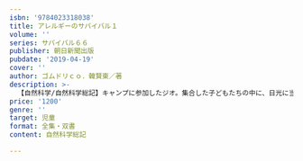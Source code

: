 ```yaml
---
isbn: '9784023318038'
title: アレルギーのサバイバル１
volume: ''
series: サバイバル６６
publisher: 朝日新聞出版
pubdate: '2019-04-19'
cover: ''
author: ゴムドリｃｏ．韓賢東／著
description: >-
  【自然科学/自然科学総記】キャンプに参加したジオ。集合した子どもたちの中に、日光に当たると肌にブツブツが出たり、水に入るとせきが止まらなくなったり……というアレルギー症状が表れる子が続出し、現場はパニックに！　近くに病院はない。ジオや子どもたちは、無事に家に帰ることができるか。
price: '1200'
genre: ''
target: 児童
format: 全集・双書
content: 自然科学総記

---
```


